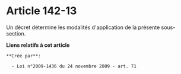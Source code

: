 # Article 142-13

Un décret détermine les modalités d'application de la présente sous-section.

**Liens relatifs à cet article**

	**Créé par**:

	  - Loi n°2009-1436 du 24 novembre 2009 - art. 71
